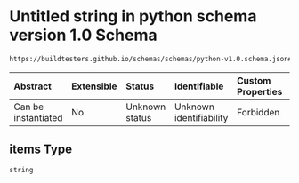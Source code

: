# Untitled string in python schema version 1.0 Schema

```txt
https://buildtesters.github.io/schemas/schemas/python-v1.0.schema.json#/properties/module/items
```



| Abstract            | Extensible | Status         | Identifiable            | Custom Properties | Additional Properties | Access Restrictions | Defined In                                                                        |
| :------------------ | :--------- | :------------- | :---------------------- | :---------------- | :-------------------- | :------------------ | :-------------------------------------------------------------------------------- |
| Can be instantiated | No         | Unknown status | Unknown identifiability | Forbidden         | Allowed               | none                | [python-v1.0.schema.json*](../out/python-v1.0.schema.json "open original schema") |

## items Type

`string`
